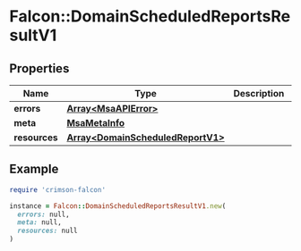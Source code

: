 # Falcon::DomainScheduledReportsResultV1

## Properties

| Name | Type | Description | Notes |
| ---- | ---- | ----------- | ----- |
| **errors** | [**Array&lt;MsaAPIError&gt;**](MsaAPIError.md) |  |  |
| **meta** | [**MsaMetaInfo**](MsaMetaInfo.md) |  |  |
| **resources** | [**Array&lt;DomainScheduledReportV1&gt;**](DomainScheduledReportV1.md) |  |  |

## Example

```ruby
require 'crimson-falcon'

instance = Falcon::DomainScheduledReportsResultV1.new(
  errors: null,
  meta: null,
  resources: null
)
```

